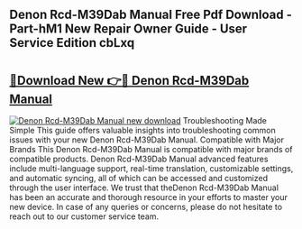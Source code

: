 ## Denon Rcd-M39Dab Manual Free Pdf Download - Part-hM1 New Repair Owner Guide - User Service Edition cbLxq

# <h2><a href="http://cf29333.oget.top/?id=Denon+Rcd-M39Dab+Manual">🔗Download New 👉🔴 Denon Rcd-M39Dab Manual</a></h2>

[![Denon Rcd-M39Dab Manual new download](https://i.imgur.com/5g1atiW.png)](http://cf29333.oget.top/?id=Denon+Rcd-M39Dab+Manual)
Troubleshooting Made Simple This guide offers valuable insights into troubleshooting common issues with your new Denon Rcd-M39Dab Manual. Compatible with Major Brands This Denon Rcd-M39Dab Manual is compatible with major brands of compatible products. Denon Rcd-M39Dab Manual advanced features include multi-language support, real-time translation, customizable settings, and automatic syncing, all of which can be accessed and customized through the user interface. We trust that theDenon Rcd-M39Dab Manual has been an accurate and thorough resource in your efforts to master your new device. In case of any queries or concerns, please do not hesitate to reach out to our customer service team.
